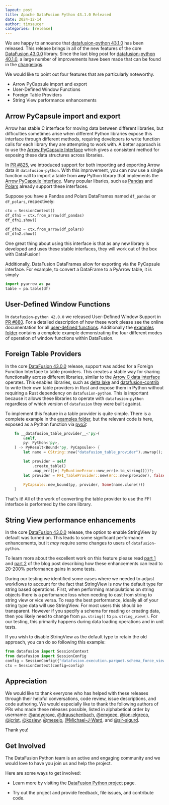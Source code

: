 ```yaml
---
layout: post
title: Apache DataFusion Python 43.1.0 Released
date: 2024-12-14
author: timsaucer
categories: [release]
---
```

<!--
{% comment %}
Licensed to the Apache Software Foundation (ASF) under one or more
contributor license agreements.  See the NOTICE file distributed with
this work for additional information regarding copyright ownership.
The ASF licenses this file to you under the Apache License, Version 2.0
(the "License"); you may not use this file except in compliance with
the License.  You may obtain a copy of the License at

http://www.apache.org/licenses/LICENSE-2.0

Unless required by applicable law or agreed to in writing, software
distributed under the License is distributed on an "AS IS" BASIS,
WITHOUT WARRANTIES OR CONDITIONS OF ANY KIND, either express or implied.
See the License for the specific language governing permissions and
limitations under the License.
{% endcomment %}
-->

We are happy to announce that [datafusion-python 43.1.0] has been released. This release
brings in all of the new features of the core [DataFusion 43.0.0] library. Since the last
blog post for [datafusion-python 40.1.0], a large number of improvements have been made
that can be found in the [changelogs].

We would like to point out four features that are particularly noteworthy.

- Arrow PyCapsule import and export
- User-Defined Window Functions
- Foreign Table Providers
- String View performance enhancements

[DataFusion 43.0.0]: https://github.com/apache/datafusion/blob/main/dev/changelog/43.0.0.md
[datafusion-python 43.1.0]: https://pypi.org/project/datafusion/43.1.0/
[datafusion-python 40.1.0]: https://datafusion.apache.org/blog/2024/08/20/python-datafusion-40.0.0/
[changelogs]: https://github.com/apache/datafusion-python/tree/main/dev/changelog

## Arrow PyCapsule import and export

Arrow has stable C interface for moving data between different libraries, but difficulties
sometimes arise when different Python libraries expose this interface through different
methods, requiring developers to write function calls for each library they are attempting
to work with. A better approach is to use the [Arrow PyCapsule Interface] which gives a
consistent method for exposing these data structures across libraries.

In [PR #825], we introduced support for both importing and exporting Arrow data in
`datafusion-python`. With this improvement, you can now use a single function call to import
a table from **any** Python library that implements the [Arrow PyCapsule Interface].
Many popular libaries, such as [Pandas](https://pandas.pydata.org/) and [Polars](https://pola.rs/)
already support these interfaces.

Suppose you have a Pandas and Polars DataFrames named `df_pandas` or `df_polars`, respectively:

```python
ctx = SessionContext()
df_dfn1 = ctx.from_arrow(df_pandas)
df_dfn1.show()

df_dfn2 = ctx.from_arrow(df_polars)
df_dfn2.show()
```

One great thing about using this interface is that as any new library is developed and
uses these stable interfaces, they will work out of the box with DataFusion!

Additionally, DataFusion DataFrames allow for exporting via the PyCapsule interface. For example,
to convert a DataFrame to a PyArrow table, it is simply

```python
import pyarrow as pa
table = pa.table(df)
```

[Arrow PyCapsule Interface]: https://arrow.apache.org/docs/format/CDataInterface/PyCapsuleInterface.html
[PR #825]: https://github.com/apache/datafusion-python/pull/825

## User-Defined Window Functions

In `datafusion-python 42.0.0` we released User-Defined Window Support in [PR #880].
For a detailed description of how these work please see the online documentation for
all [user-defined functions]. Additionally the [examples folder] contains a complete
example demonstrating the four different modes of operation of window functions
within DataFusion.

[PR #880]: https://github.com/apache/datafusion-python/pull/880
[user-defined functions]: https://datafusion.apache.org/python/user-guide/common-operations/udf-and-udfa.html
[examples folder]: https://github.com/apache/datafusion-python/tree/main/examples

## Foreign Table Providers

In the core [DataFusion 43.0.0] release, support was added for a Foreign Function
Interface to table providers. This creates a stable way for sharing functionality
across different libraries, similar to the [Arrow C data interface] operates. This
enables libraries, such as [delta lake] and [datafusion-contrib] to write their own
table providers in Rust and expose them in Python without requiring a Rust dependency
on `datafusion-python`. This is important because it allows these libraries to
operate with `datafusion-python` regardless of which version of `datafusion` they
were built against.

To implement this feature in a table provider is quite simple. There is a complete
example in the [examples folder], but the relevant code is here, exposed as a
Python function via [pyo3]:

```rust
    fn __datafusion_table_provider__<'py>(
        &self,
        py: Python<'py>,
    ) -> PyResult<Bound<'py, PyCapsule>> {
        let name = CString::new("datafusion_table_provider").unwrap();

        let provider = self
            .create_table()
            .map_err(|e| PyRuntimeError::new_err(e.to_string()))?;
        let provider = FFI_TableProvider::new(Arc::new(provider), false);

        PyCapsule::new_bound(py, provider, Some(name.clone()))
    }
```

That's it! All of the work of converting the table provider to use the FFI interface
is performed by the core library.

[Arrow C data interface]: https://arrow.apache.org/docs/format/CDataInterface.html
[PR #921]: https://github.com/apache/datafusion-python/pull/921
[delta lake]: https://delta.io/docs/
[datafusion-contrib]: https://github.com/datafusion-contrib/datafusion-table-providers
[pyo3]: https://pyo3.rs/

## String View performance enhancements

In the core [DataFusion 43.0.0] release, the option to enable StringView by default
was turned on. This leads to some significant performance enhancements, but it *may*
require some changes to users of `datafusion-python`.

To learn more about the excellent work on this feature please read [part 1] and [part 2]
of the blog post describing how these enhancements can lead to 20-200% performance
gains in some tests.

During our testing we identified some cases where we needed to adjust workflows to
account for the fact that StringView is now the default type for string based operations.
First, when performing manipulations on string objects there is a perfomance loss when
needing to cast from string to string view or vice versa. To reap the best performance,
ideally all of your string type data will use StringView. For most users this should be
transparent. However if you specify a schema for reading or creating data, then you
likely need to change from `pa.string()` to `pa.string_view()`. For our testing, this
primarily happens during data loading operations and in unit tests.

[part 1]: https://datafusion.apache.org/blog/2024/09/13/string-view-german-style-strings-part-1/
[part 2]: https://datafusion.apache.org/blog/2024/09/13/string-view-german-style-strings-part-2/

If you wish to disable StringView as the default type to retain the old approach,
you can do so following this example:

```python
from datafusion import SessionContext
from datafusion import SessionConfig
config = SessionConfig({"datafusion.execution.parquet.schema_force_view_types": "false"})
ctx = SessionContext(config=config)
```

## Appreciation

We would like to thank everyone who has helped with these releases through their helpful
conversations, code review, issue descriptions, and code authoring. We would especially
like to thank the following authors of PRs who made these releases possible, listed in
alphabetical order by username: [@andygrove], [@drauschenbach], [@emgeee], [@ion-elgreco],
[@jcrist], [@kosiew], [@mesejo], [@Michael-J-Ward], and [@sir-sigurd].

Thank you!

[@andygrove]: https://github.com/andygrove
[@drauschenbach]: https://github.com/drauschenbach
[@emgeee]: https://github.com/emgeee
[@ion-elgreco]: https://github.com/ion-elgreco
[@jcrist]: https://github.com/jcrist
[@kosiew]: https://github.com/kosiew
[@mesejo]: https://github.com/mesejo
[@Michael-J-Ward]: https://github.com/Michael-J-Ward
[@sir-sigurd]: https://github.com/sir-sigurd

## Get Involved

The DataFusion Python team is an active and engaging community and we would love
to have you join us and help the project.

Here are some ways to get involved:

* Learn more by visiting the [DataFusion Python project]
page.

* Try out the project and provide feedback, file issues, and contribute code.

[DataFusion Python project]: https://datafusion.apache.org/python/index.html
